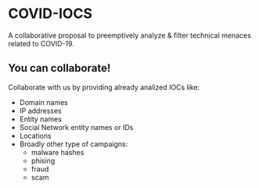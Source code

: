 # COVID-IOCS
A collaborative proposal to preemptively analyze &amp; filter technical menaces related to COVID-19.

## You can collaborate!
Collaborate with us by providing already analized IOCs like:

- Domain names
- IP addresses
- Entity names
- Social Network entity names or IDs
- Locations
- Broadly other type of campaigns:
  - malware hashes
  - phising 
  - fraud
  - scam 
